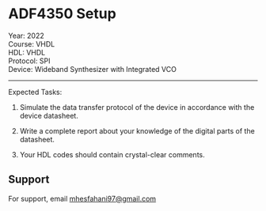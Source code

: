 # ADF4350 Setup

Year: 2022  
Course: VHDL  
HDL: VHDL  
Protocol: SPI   
Device: Wideband Synthesizer with Integrated VCO
****
Expected Tasks:

1. Simulate the data transfer protocol of the device in accordance with the device datasheet.
 
2. Write a complete report about your knowledge of the digital parts of the datasheet.

3. Your HDL codes should contain crystal-clear comments.
## Support

For support, email mhesfahani97@gmail.com
